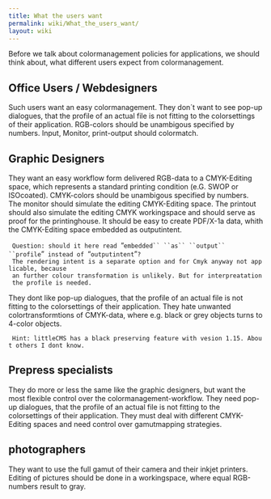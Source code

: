 ```yaml
---
title: What the users want
permalink: wiki/What_the_users_want/
layout: wiki
---
```


Before we talk about colormanagement policies for applications, we
should think about, what different users expect from colormanagement.

Office Users / Webdesigners
---------------------------

Such users want an easy colormanagement. They don´t want to see pop-up
dialogues, that the profile of an actual file is not fitting to the
colorsettings of their application. RGB-colors should be unambigous
specified by numbers. Input, Monitor, print-output should colormatch.

Graphic Designers
-----------------

They want an easy workflow form delivered RGB-data to a CMYK-Editing
space, which represents a standard printing condition (e.G. SWOP or
ISOcoated). CMYK-colors should be unambigous specified by numbers. The
monitor should simulate the editing CMYK-Editing space. The printout
should also simulate the editing CMYK workingspace and should serve as
proof for the printinghouse. It should be easy to create PDF/X-1a data,
whith the CMYK-Editing space embedded as outputintent.

` Question: should it here read `“`embedded`` ``as`` ``output`` ``profile`”` instead of `“`outputintent`”`?`  
` The rendering intent is a separate option and for Cmyk anyway not applicable, because`  
` an further colour transformation is unlikely. But for interpreatation the profile is needed.`

They dont like pop-up dialogues, that the profile of an actual file is
not fitting to the colorsettings of their application. They hate
unwanted colortransformtions of CMYK-data, where e.g. black or grey
objects turns to 4-color objects.

` Hint: littleCMS has a black preserving feature with vesion 1.15. About others I dont know.`

Prepress specialists
--------------------

They do more or less the same like the graphic designers, but want the
most flexible control over the colormanagement-workflow. They need
pop-up dialogues, that the profile of an actual file is not fitting to
the colorsettings of their application. They must deal with different
CMYK-Editing spaces and need control over gamutmapping strategies.

photographers
-------------

They want to use the full gamut of their camera and their inkjet
printers. Editing of pictures should be done in a workingspace, where
equal RGB-numbers result to gray.
